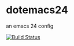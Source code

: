 dotemacs24
==========

an emacs 24 config




[![Build Status](https://jackangers.imgix.net/chester.png)](http://img.tips)
